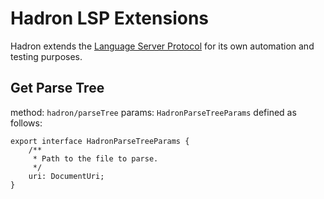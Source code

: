 # Hadron LSP Extensions

Hadron extends the [Language Server Protocol](https://microsoft.github.io/language-server-protocol) for its own
automation and testing purposes.

## Get Parse Tree

method: `hadron/parseTree`
params: `HadronParseTreeParams` defined as follows:

```
export interface HadronParseTreeParams {
	/**
	 * Path to the file to parse.
	 */
	uri: DocumentUri;
}
```
